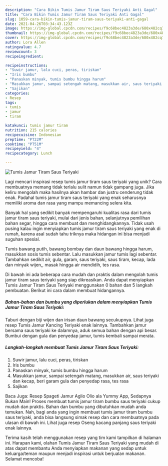 ```yaml
---
description: "Cara Bikin Tumis Jamur Tiram Saus Teriyaki Anti Gagal"
title: "Cara Bikin Tumis Jamur Tiram Saus Teriyaki Anti Gagal"
slug: 1059-cara-bikin-tumis-jamur-tiram-saus-teriyaki-anti-gagal
date: 2021-04-26T03:34:43.123Z
image: https://img-global.cpcdn.com/recipes/f9c68bec4823a3de/680x482cq70/tumis-jamur-tiram-saus-teriyaki-foto-resep-utama.jpg
thumbnail: https://img-global.cpcdn.com/recipes/f9c68bec4823a3de/680x482cq70/tumis-jamur-tiram-saus-teriyaki-foto-resep-utama.jpg
cover: https://img-global.cpcdn.com/recipes/f9c68bec4823a3de/680x482cq70/tumis-jamur-tiram-saus-teriyaki-foto-resep-utama.jpg
author: Lora Allen
ratingvalue: 4.7
reviewcount: 3
recipeingredient:

recipeinstructions:
- "Suwir jamur, lalu cuci, peras, tiriskan"
- "Iris bumbu"
- "Panaskan minyak, tumis bumbu hingga harum"
- "Masukkan jamur, sampai setengah matang, masukkan air, saus teriyaki dan kecap, beri garam gula dan penyedap rasa, tes rasa"
- "Sajikan"
categories:
- Resep
tags:
- tumis
- jamur
- tiram

katakunci: tumis jamur tiram 
nutrition: 215 calories
recipecuisine: Indonesian
preptime: "PT22M"
cooktime: "PT51M"
recipeyield: "4"
recipecategory: Lunch

---
```



![Tumis Jamur Tiram Saus Teriyaki](https://img-global.cpcdn.com/recipes/f9c68bec4823a3de/680x482cq70/tumis-jamur-tiram-saus-teriyaki-foto-resep-utama.jpg)

Lagi mencari inspirasi resep tumis jamur tiram saus teriyaki yang unik? Cara membuatnya memang tidak terlalu sulit namun tidak gampang juga. Jika keliru mengolah maka hasilnya akan hambar dan justru cenderung tidak enak. Padahal tumis jamur tiram saus teriyaki yang enak seharusnya memiliki aroma dan rasa yang mampu memancing selera kita.

Banyak hal yang sedikit banyak mempengaruhi kualitas rasa dari tumis jamur tiram saus teriyaki, mulai dari jenis bahan, selanjutnya pemilihan bahan segar, hingga cara membuat dan menghidangkannya. Tidak usah pusing kalau ingin menyiapkan tumis jamur tiram saus teriyaki yang enak di rumah, karena asal sudah tahu triknya maka hidangan ini bisa menjadi suguhan spesial.

Tumis bawang putih, bawang bombay dan daun bawang hingga harum, masukkan sosis tumis sebentar. Lalu masukkan jamur tumis lagi sebentar. Tambahkan sedikit air, gula, garam, saus teriyaki, saus tiram, kecap, lada dan minyak wijen,, masak hingga air mendidih, tes rasa.


Di bawah ini ada beberapa cara mudah dan praktis dalam mengolah tumis jamur tiram saus teriyaki yang siap dikreasikan. Anda dapat menyiapkan Tumis Jamur Tiram Saus Teriyaki menggunakan 0 bahan dan 5 langkah pembuatan. Berikut ini cara dalam membuat hidangannya.

<!--inarticleads1-->

##### Bahan-bahan dan bumbu yang diperlukan dalam menyiapkan Tumis Jamur Tiram Saus Teriyaki:



Taburi dengan biji wijen dan irisan daun bawang secukupnya. Lihat juga resep Tumis Jamur Kancing Teriyaki enak lainnya. Tambahkan jamur bersama saus teriyaki ke dalamnya, aduk semua bahan dengan api besar. Bumbui dengan gula dan penyedap jamur, tumis kembali sampai merata. 

<!--inarticleads2-->

##### Langkah-langkah membuat Tumis Jamur Tiram Saus Teriyaki:

1. Suwir jamur, lalu cuci, peras, tiriskan
1. Iris bumbu
1. Panaskan minyak, tumis bumbu hingga harum
1. Masukkan jamur, sampai setengah matang, masukkan air, saus teriyaki dan kecap, beri garam gula dan penyedap rasa, tes rasa
1. Sajikan


Baca Juga: Resep Spageti Jamur Aglio Olio ala Yummy App, Sedapnya Bukan Main! Proses membuat tumis jamur tiram bumbu saus teriyaki cukup mudah dan praktis. Bahan dan bumbu yang dibutuhkan mudah anda temukan. Nah, bagi anda yang ingin membuat tumis jamur tiram bumbu saus teriyaki, anda bisa langsung simak resep dan cara membuatnya pada ulasan di bawah ini. Lihat juga resep Oseng kacang panjang saus teriyaki enak lainnya. 

Terima kasih telah menggunakan resep yang tim kami tampilkan di halaman ini. Harapan kami, olahan Tumis Jamur Tiram Saus Teriyaki yang mudah di atas dapat membantu Anda menyiapkan makanan yang sedap untuk keluarga/teman maupun menjadi inspirasi untuk berjualan makanan. Selamat mencoba!

